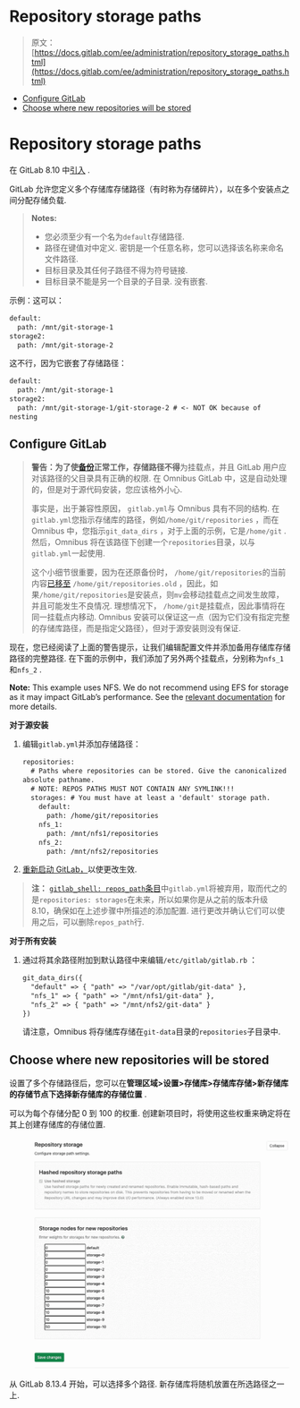 # Repository storage paths

> 原文：[https://docs.gitlab.com/ee/administration/repository_storage_paths.html](https://docs.gitlab.com/ee/administration/repository_storage_paths.html)

*   [Configure GitLab](#configure-gitlab)
*   [Choose where new repositories will be stored](#choose-where-new-repositories-will-be-stored)

# Repository storage paths[](#repository-storage-paths "Permalink")

在 GitLab 8.10 中[引入](https://gitlab.com/gitlab-org/gitlab-foss/-/merge_requests/4578) .

GitLab 允许您定义多个存储库存储路径（有时称为存储碎片），以在多个安装点之间分配存储负载.

> **Notes:**
> 
> *   您必须至少有一个名为`default`存储路径.
> *   路径在键值对中定义. 密钥是一个任意名称，您可以选择该名称来命名文件路径.
> *   目标目录及其任何子路径不得为符号链接.
> *   目标目录不能是另一个目录的子目录. 没有嵌套.

示例：这可以：

```
default:
  path: /mnt/git-storage-1
storage2:
  path: /mnt/git-storage-2 
```

这不行，因为它嵌套了存储路径：

```
default:
  path: /mnt/git-storage-1
storage2:
  path: /mnt/git-storage-1/git-storage-2 # <- NOT OK because of nesting 
```

## Configure GitLab[](#configure-gitlab "Permalink")

> **警告：**为了使[备份](../raketasks/backup_restore.html)正常工作，存储路径**不得**为挂载点，并且 GitLab 用户应对该路径的父目录具有正确的权限. 在 Omnibus GitLab 中，这是自动处理的，但是对于源代码安装，您应该格外小心.
> 
> 事实是，出于兼容性原因， `gitlab.yml`与 Omnibus 具有不同的结构. 在`gitlab.yml`您指示存储库的路径，例如`/home/git/repositories` ，而在 Omnibus 中，您指示`git_data_dirs` ，对于上面的示例，它是`/home/git` . 然后，Omnibus 将在该路径下创建一个`repositories`目录，以与`gitlab.yml`一起使用.
> 
> 这个小细节很重要，因为在还原备份时， `/home/git/repositories`的当前内容[已移至](https://gitlab.com/gitlab-org/gitlab/blob/033e5423a2594e08a7ebcd2379bd2331f4c39032/lib/backup/repository.rb#L54-56) `/home/git/repositories.old` ，因此，如果`/home/git/repositories`是安装点，则`mv`会移动挂载点之间发生故障，并且可能发生不良情况. 理想情况下， `/home/git`是挂载点，因此事情将在同一挂载点内移动. Omnibus 安装可以保证这一点（因为它们没有指定完整的存储库路径，而是指定父路径），但对于源安装则没有保证.

现在，您已经阅读了上面的警告提示，让我们编辑配置文件并添加备用存储库存储路径的完整路径. 在下面的示例中，我们添加了另外两个挂载点，分别称为`nfs_1`和`nfs_2` .

**Note:** This example uses NFS. We do not recommend using EFS for storage as it may impact GitLab’s performance. See the [relevant documentation](high_availability/nfs.html#avoid-using-awss-elastic-file-system-efs) for more details.

**对于源安装**

1.  编辑`gitlab.yml`并添加存储路径：

    ```
    repositories:
      # Paths where repositories can be stored. Give the canonicalized absolute pathname.
      # NOTE: REPOS PATHS MUST NOT CONTAIN ANY SYMLINK!!!
      storages: # You must have at least a 'default' storage path.
        default:
          path: /home/git/repositories
        nfs_1:
          path: /mnt/nfs1/repositories
        nfs_2:
          path: /mnt/nfs2/repositories 
    ```

2.  [重新启动 GitLab，](restart_gitlab.html#installations-from-source)以使更改生效.

> **注：** [`gitlab_shell: repos_path`条目](https://gitlab.com/gitlab-org/gitlab-foss/-/blob/8-9-stable/config/gitlab.yml.example#L457)中`gitlab.yml`将被弃用，取而代之的是`repositories: storages`在未来，所以如果你是从之前的版本升级 8.10，确保如在上述步骤中所描述的添加配置. 进行更改并确认它们可以使用之后，可以删除`repos_path`行.

**对于所有安装**

1.  通过将其余路径附加到默认路径中来编辑`/etc/gitlab/gitlab.rb` ：

    ```
    git_data_dirs({
      "default" => { "path" => "/var/opt/gitlab/git-data" },
      "nfs_1" => { "path" => "/mnt/nfs1/git-data" },
      "nfs_2" => { "path" => "/mnt/nfs2/git-data" }
    }) 
    ```

    请注意，Omnibus 将存储库存储在`git-data`目录的`repositories`子目录中.

## Choose where new repositories will be stored[](#choose-where-new-repositories-will-be-stored "Permalink")

设置了多个存储路径后，您可以在**管理区域>设置>存储库>存储库存储>新存储库的存储节点下选择新存储库的存储位置** .

可以为每个存储分配 0 到 100 的权重. 创建新项目时，将使用这些权重来确定将在其上创建存储库的存储位置.

[![Choose repository storage path in Admin Area](img/fc80ee243381890526471d6fc360f7cf.png)](img/repository_storages_admin_ui_v13_1.png)

从 GitLab 8.13.4 开始，可以选择多个路径. 新存储库将随机放置在所选路径之一上.